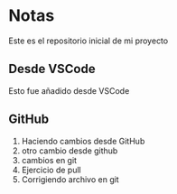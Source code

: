 # Notas
Este es el repositorio inicial de mi proyecto

## Desde VSCode
Esto fue añadido desde VSCode

## GitHub

1. Haciendo cambios desde GitHub
2. otro cambio desde github
3. cambios en git
4. Ejercicio de pull
5. Corrigiendo archivo en git
